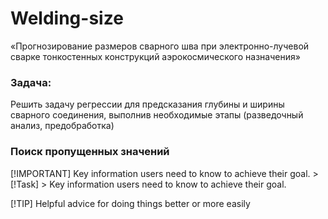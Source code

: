 # Welding-size
«Прогнозирование размеров сварного шва при электронно-лучевой сварке тонкостенных конструкций аэрокосмического назначения»

### Задача:
Решить задачу регрессии для предсказания глубины и ширины сварного соединения, выполнив необходимые этапы (разведочный анализ, предобработка)
<div class="alert alert-block alert-info"><h3>Поиск пропущенных значений</h3> </div>
[!IMPORTANT]
Key information users need to know to achieve their goal.
> [!Task]
> Key information users need to know to achieve their goal.


[!TIP] Helpful advice for doing things better or more easily
